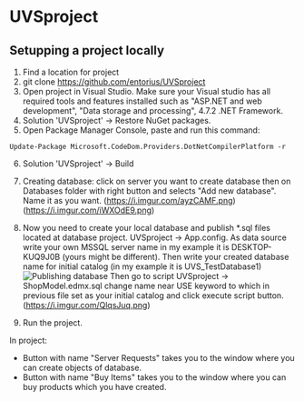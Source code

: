 # UVSproject
## Setupping a project locally
1. Find a location for project
2. git clone https://github.com/entorius/UVSproject
3. Open project in Visual Studio. Make sure your Visual studio has all required tools and features installed such as "ASP.NET and web development", "Data storage and processing", 4.7.2 .NET Framework.
4. Solution 'UVSproject' -> Restore NuGet packages.
5. Open Package Manager Console, paste and run this command:
``` 
Update-Package Microsoft.CodeDom.Providers.DotNetCompilerPlatform -r 
```
6. Solution 'UVSproject' -> Build
7. Creating database: 
click on server you want to create database then on Databases folder with right button and selects "Add new database". Name it as you want.
(https://i.imgur.com/ayzCAMF.png)
(https://i.imgur.com/iWXOdE9.png)

8. Now you need to create your local database and publish *.sql files located at database project. UVSproject -> App.config.
As data source write your own MSSQL server name in my example it is DESKTOP-KUQ9J0B (yours might be different). Then write your created database name for initial catalog (in my example it is UVS_TestDatabase1)
![Publishing database](https://i.imgur.com/6ZkMyOO.png)
Then go to script UVSproject -> ShopModel.edmx.sql change name near USE keyword to which in previous file set as your initial catalog and click execute script button.
(https://i.imgur.com/QlqsJuq.png)

9. Run the project.


In project: 
- Button with name "Server Requests" takes you to the window where you can create objects of database.
- Button with name "Buy Items" takes you to the window where you can buy products which you have created.
